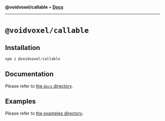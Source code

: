 **@voidvoxel/callable** • [**Docs**](globals.md)

***

# `@voidvoxel/callable`

## Installation

```js
npm i @voidvoxel/callable
```

## Documentation

Please refer to [the `docs` directory](docs/).

## Examples

Please refer to [the examples directory](https://github.com/voidvoxel/callable/tree/channel/release/examples).
